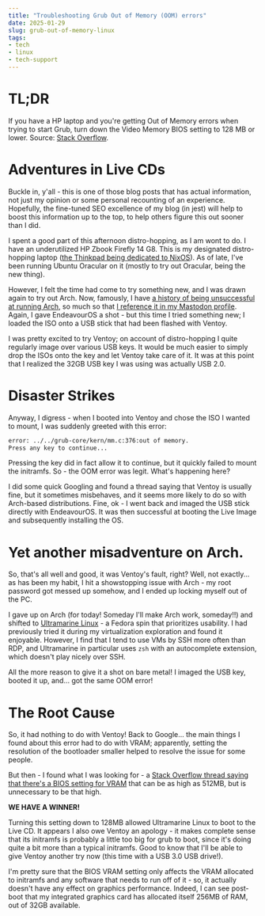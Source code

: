 ```yaml
---
title: "Troubleshooting Grub Out of Memory (OOM) errors"
date: 2025-01-29
slug: grub-out-of-memory-linux
tags:
- tech
- linux
- tech-support
---
```

# TL;DR
If you have a HP laptop and you're getting Out of Memory errors when trying to start Grub, turn down the Video Memory BIOS setting to 128 MB or lower. Source: [Stack Overflow](https://askubuntu.com/a/1434876).

# Adventures in Live CDs

Buckle in, y'all - this is one of those blog posts that has actual information, not just my opinion or some personal recounting of an experience. Hopefully, the fine-tuned SEO excellence of my blog (in jest) will help to boost this information up to the top, to help others figure this out sooner than I did.

I spent a good part of this afternoon distro-hopping, as I am wont to do. I have an underutilized HP Zbook Firefly 14 G8. This is my designated distro-hopping laptop ([the Thinkpad being dedicated to NixOS](/posts/the-nix-mania-has-taken-hold-i-fear)). As of late, I've been running Ubuntu Oracular on it (mostly to try out Oracular, being the new thing).

However, I felt the time had come to try something new, and I was drawn again to try out Arch. Now, famously, I have [a history of being unsuccessful at running Arch](/posts/adventures-in-virtualization), so much so that [I reference it in my Mastodon profile](https://fedi.gremlin.work/@arch). Again, I gave EndeavourOS a shot - but this time I tried something new; I loaded the ISO onto a USB stick that had been flashed with Ventoy.

I was pretty excited to try Ventoy; on account of distro-hopping I quite regularly image over various USB keys. It would be much easier to simply drop the ISOs onto the key and let Ventoy take care of it. It was at this point that I realized the 32GB USB key I was using was actually USB 2.0.

# Disaster Strikes

Anyway, I digress - when I booted into Ventoy and chose the ISO I wanted to mount, I was suddenly greeted with this error:

```bash
error: ../../grub-core/kern/mm.c:376:out of memory.
Press any key to continue...
```

Pressing the key did in fact allow it to continue, but it quickly failed to mount the initramfs. So - the OOM error was legit. What's happening here?

I did some quick Googling and found a thread saying that Ventoy is usually fine, but it sometimes misbehaves, and it seems more likely to do so with Arch-based distributions. Fine, ok - I went back and imaged the USB stick directly with EndeavourOS. It was then successful at booting the Live Image and subsequently installing the OS.

# Yet another misadventure on Arch.
So, that's all well and good, it was Ventoy's fault, right? Well, not exactly... as has been my habit, I hit a showstopping issue with Arch - my root password got messed up somehow, and I ended up locking myself out of the PC.

I gave up on Arch (for today! Someday I'll make Arch work, someday!!) and shifted to [Ultramarine Linux](https://ultramarine-linux.org/) - a Fedora spin that prioritizes usability. I had previously tried it during my virtualization exploration and found it enjoyable. However, I find that I tend to use VMs by SSH more often than RDP, and Ultramarine in particular uses `zsh` with an autocomplete extension, which doesn't play nicely over SSH.

All the more reason to give it a shot on bare metal! I imaged the USB key, booted it up, and... got the same OOM error!

# The Root Cause
So, it had nothing to do with Ventoy! Back to Google... the main things I found about this error had to do with VRAM; apparently, setting the resolution of the bootloader smaller helped to resolve the issue for some people. 

But then - I found what I was looking for - a [Stack Overflow thread saying that there's a BIOS setting for VRAM](https://askubuntu.com/questions/1404415/ubuntu-22-04-live-usb-fails-reports-out-of-memory-with-no-details-even-after) that can be as high as 512MB, but is unnecessary to be that high.

**WE HAVE A WINNER!** 

Turning this setting down to 128MB allowed Ultramarine Linux to boot to the Live CD. It appears I also owe Ventoy an apology - it makes complete sense that its initramfs is probably a little too big for grub to boot, since it's doing quite a bit more than a typical initramfs. Good to know that I'll be able to give Ventoy another try now (this time with a USB 3.0 USB drive!).

I'm pretty sure that the BIOS VRAM setting only affects the VRAM allocated to initramfs and any software that needs to run off of it - so, it actually doesn't have any effect on graphics performance. Indeed, I can see post-boot that my integrated graphics card has allocated itself 256MB of RAM, out of 32GB available.

